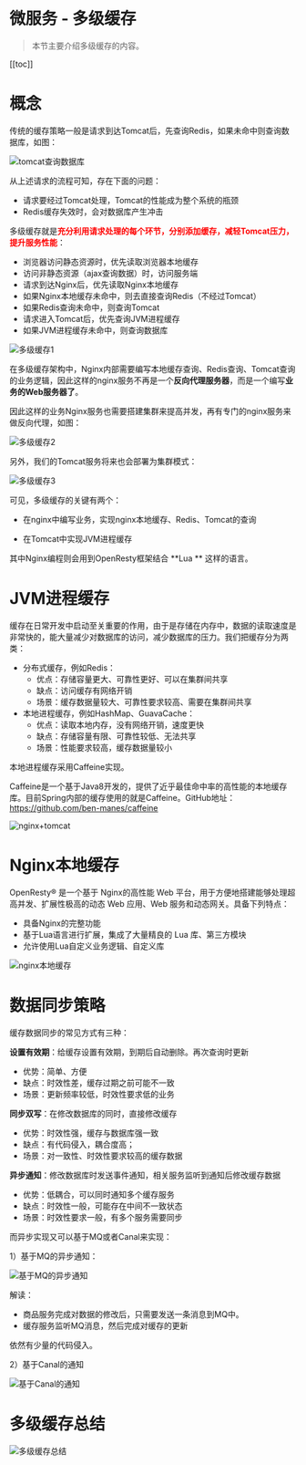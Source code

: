 # 微服务 - 多级缓存

> 本节主要介绍多级缓存的内容。

[[toc]]

# 概念

传统的缓存策略一般是请求到达Tomcat后，先查询Redis，如果未命中则查询数据库，如图：

![tomcat查询数据库](/_images/micro-services/frame/多级缓存/tomcat查询数据库.png)

从上述请求的流程可知，存在下面的问题：

* 请求要经过Tomcat处理，Tomcat的性能成为整个系统的瓶颈
* Redis缓存失效时，会对数据库产生冲击

多级缓存就是<font color='red'>**充分利用请求处理的每个环节，分别添加缓存，减轻Tomcat压力，提升服务性能**</font>：

- 浏览器访问静态资源时，优先读取浏览器本地缓存
- 访问非静态资源（ajax查询数据）时，访问服务端
- 请求到达Nginx后，优先读取Nginx本地缓存
- 如果Nginx本地缓存未命中，则去直接查询Redis（不经过Tomcat）
- 如果Redis查询未命中，则查询Tomcat
- 请求进入Tomcat后，优先查询JVM进程缓存
- 如果JVM进程缓存未命中，则查询数据库

![多级缓存1](/_images/micro-services/frame/多级缓存/多级缓存1.png)

在多级缓存架构中，Nginx内部需要编写本地缓存查询、Redis查询、Tomcat查询的业务逻辑，因此这样的nginx服务不再是一个**反向代理服务器**，而是一个编写**业务的Web服务器了**。

因此这样的业务Nginx服务也需要搭建集群来提高并发，再有专门的nginx服务来做反向代理，如图：

![多级缓存2](/_images/micro-services/frame/多级缓存/多级缓存2.png)

另外，我们的Tomcat服务将来也会部署为集群模式：

![多级缓存3](/_images/micro-services/frame/多级缓存/多级缓存3.png)

可见，多级缓存的关键有两个：

- 在nginx中编写业务，实现nginx本地缓存、Redis、Tomcat的查询

- 在Tomcat中实现JVM进程缓存

其中Nginx编程则会用到OpenResty框架结合 **Lua ** 这样的语言。

# JVM进程缓存

缓存在日常开发中启动至关重要的作用，由于是存储在内存中，数据的读取速度是非常快的，能大量减少对数据库的访问，减少数据库的压力。我们把缓存分为两类：

* 分布式缓存，例如Redis：
    * 优点：存储容量更大、可靠性更好、可以在集群间共享
    * 缺点：访问缓存有网络开销
    * 场景：缓存数据量较大、可靠性要求较高、需要在集群间共享
* 本地进程缓存，例如HashMap、GuavaCache：
    * 优点：读取本地内存，没有网络开销，速度更快
    * 缺点：存储容量有限、可靠性较低、无法共享
    * 场景：性能要求较高，缓存数据量较小

本地进程缓存采用Caffeine实现。

Caffeine是一个基于Java8开发的，提供了近乎最佳命中率的高性能的本地缓存库。目前Spring内部的缓存使用的就是Caffeine。GitHub地址：https://github.com/ben-manes/caffeine

![nginx+tomcat](/_images/micro-services/frame/多级缓存/nginx+tomcat.png)

# Nginx本地缓存

OpenResty® 是一个基于 Nginx的高性能 Web 平台，用于方便地搭建能够处理超高并发、扩展性极高的动态 Web 应用、Web 服务和动态网关。具备下列特点：

* 具备Nginx的完整功能
* 基于Lua语言进行扩展，集成了大量精良的 Lua 库、第三方模块
* 允许使用Lua自定义业务逻辑、自定义库

![nginx本地缓存](/_images/micro-services/frame/多级缓存/nginx本地缓存.png)

# 数据同步策略

缓存数据同步的常见方式有三种：

**设置有效期**：给缓存设置有效期，到期后自动删除。再次查询时更新

- 优势：简单、方便
- 缺点：时效性差，缓存过期之前可能不一致
- 场景：更新频率较低，时效性要求低的业务

**同步双写**：在修改数据库的同时，直接修改缓存

- 优势：时效性强，缓存与数据库强一致
- 缺点：有代码侵入，耦合度高；
- 场景：对一致性、时效性要求较高的缓存数据

**异步通知**：修改数据库时发送事件通知，相关服务监听到通知后修改缓存数据

- 优势：低耦合，可以同时通知多个缓存服务
- 缺点：时效性一般，可能存在中间不一致状态
- 场景：时效性要求一般，有多个服务需要同步

而异步实现又可以基于MQ或者Canal来实现：

1）基于MQ的异步通知：

![基于MQ的异步通知](/_images/micro-services/frame/多级缓存/基于MQ的异步通知.png)

解读：

- 商品服务完成对数据的修改后，只需要发送一条消息到MQ中。
- 缓存服务监听MQ消息，然后完成对缓存的更新

依然有少量的代码侵入。

2）基于Canal的通知

![基于Canal的通知](/_images/micro-services/frame/多级缓存/基于Canal的通知.png)

# 多级缓存总结

![多级缓存总结](/_images/micro-services/frame/多级缓存/多级缓存总结.png)